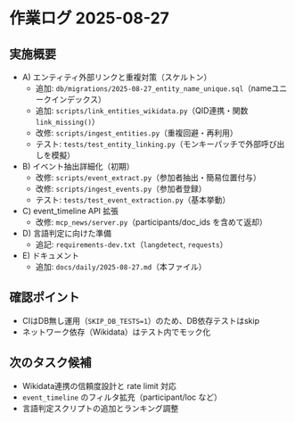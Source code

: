 # 作業ログ 2025-08-27

## 実施概要
- A) エンティティ外部リンクと重複対策（スケルトン）
  - 追加: `db/migrations/2025-08-27_entity_name_unique.sql`（nameユニークインデックス）
  - 追加: `scripts/link_entities_wikidata.py`（QID連携・関数 `link_missing()`）
  - 改修: `scripts/ingest_entities.py`（重複回避・再利用）
  - テスト: `tests/test_entity_linking.py`（モンキーパッチで外部呼び出しを模擬）
- B) イベント抽出詳細化（初期）
  - 改修: `scripts/event_extract.py`（参加者抽出・簡易位置付与）
  - 改修: `scripts/ingest_events.py`（参加者登録）
  - テスト: `tests/test_event_extraction.py`（基本挙動）
- C) event_timeline API 拡張
  - 改修: `mcp_news/server.py`（participants/doc_ids を含めて返却）
- D) 言語判定に向けた準備
  - 追記: `requirements-dev.txt`（`langdetect`, `requests`）
- E) ドキュメント
  - 追加: `docs/daily/2025-08-27.md`（本ファイル）

## 確認ポイント
- CIはDB無し運用（`SKIP_DB_TESTS=1`）のため、DB依存テストはskip
- ネットワーク依存（Wikidata）はテスト内でモック化

## 次のタスク候補
- Wikidata連携の信頼度設計と rate limit 対応
- `event_timeline` のフィルタ拡充（participant/loc など）
- 言語判定スクリプトの追加とランキング調整

